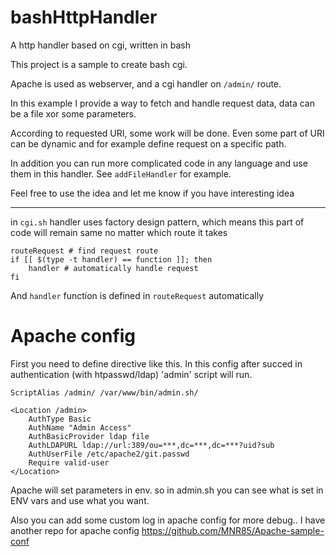 # bashHttpHandler
A http handler based on cgi, written in bash

This project is a sample to create bash cgi.

Apache is used as webserver, and a cgi handler on ```/admin/``` route.

In this example I provide a way to fetch and handle request data, data can be a file xor some parameters.

According to requested URI, some work will be done. Even some part of URI can be dynamic and for example define request on a specific path.

In addition you can run more complicated code in any language and use them in this handler. See ```addFileHandler``` for example.

Feel free to use the idea and let me know if you have interesting idea

------------------
in `cgi.sh` handler uses factory design pattern, which means this part of code will remain same no matter which route it takes

```
routeRequest # find request route
if [[ $(type -t handler) == function ]]; then
    handler # automatically handle request
fi
```
And `handler` function is defined in `routeRequest` automatically

# Apache config
First you need to define directive like this. In this config after succed in authentication (with htpasswd/ldap) 'admin' script will run.

```
ScriptAlias /admin/ /var/www/bin/admin.sh/

<Location /admin>
    AuthType Basic
    AuthName "Admin Access"
    AuthBasicProvider ldap file
    AuthLDAPURL ldap://url:389/ou=***,dc=***,dc=***?uid?sub
    AuthUserFile /etc/apache2/git.passwd
    Require valid-user
</Location>
```
Apache will set parameters in env. so in admin.sh you can see what is set in ENV vars and use what you want.

Also you can add some custom log in apache config for more debug.. I have another repo for apache config https://github.com/MNR85/Apache-sample-conf
